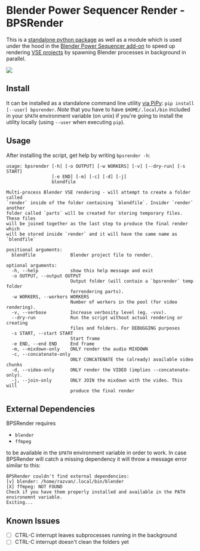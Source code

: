 # Blender Power Sequencer Render - BPSRender

This is a [standalone python package](https://pypi.org/project/bpsrender/) as well as a module which is used under the hood in the [Blender Power Sequencer add-on](https://github.com/GDquest/Blender-power-sequencer) to speed up rendering [VSE projects](https://docs.blender.org/manual/en/dev/editors/vse/index.html) by spawning Blender processes in background in parallel.

![](https://i.imgur.com/BndLccL.gif)


## Install

It can be installed as a standalone command line utility [via PiPy](https://pypi.org/project/bpsrender/): `pip install [--user] bpsrender`. *Note* that you have to have `$HOME/.local/bin` included in your `$PATH` environment variable (on unix) if you're going to install the utility locally (using `--user` when executing `pip`).


## Usage

After installing the script, get help by writing `bpsrender -h`:

```
usage: bpsrender [-h] [-o OUTPUT] [-w WORKERS] [-v] [--dry-run] [-s START]
                 [-e END] [-m] [-c] [-d] [-j]
                 blendfile

Multi-process Blender VSE rendering - will attempt to create a folder called
`render` inside of the folder containing `blendfile`. Insider `render` another
folder called `parts` will be created for storing temporary files. These files
will be joined together as the last step to produce the final render which
will be stored inside `render` and it will have the same name as `blendfile`

positional arguments:
  blendfile             Blender project file to render.

optional arguments:
  -h, --help            show this help message and exit
  -o OUTPUT, --output OUTPUT
                        Output folder (will contain a `bpsrender` temp folder
                        forrendering parts).
  -w WORKERS, --workers WORKERS
                        Number of workers in the pool (for video rendering).
  -v, --verbose         Increase verbosity level (eg. -vvv).
  --dry-run             Run the script without actual rendering or creating
                        files and folders. For DEBUGGING purposes
  -s START, --start START
                        Start frame
  -e END, --end END     End frame
  -m, --mixdown-only    ONLY render the audio MIXDOWN
  -c, --concatenate-only
                        ONLY CONCATENATE the (already) available video chunks
  -d, --video-only      ONLY render the VIDEO (implies --concatenate-only).
  -j, --join-only       ONLY JOIN the mixdown with the video. This will
                        produce the final render
```

## External Dependencies

BPSRender requires

- `blender`
- `ffmpeg`

to be available in the `$PATH` environment variable in order to work. In case BPSRender will catch a missing dependency it will throw a message error similar to this:

```
BPSRender couldn't find external dependencies:
[v] blender: /home/razvan/.local/bin/blender
[X] ffmpeg: NOT FOUND
Check if you have them properly installed and available in the PATH environemnt variable.
Exiting...
```

## Known Issues

- [  ] CTRL-C interrupt leaves subprocesses running in the background
- [  ] CTRL-C interrupt doesn't clean the folders yet
